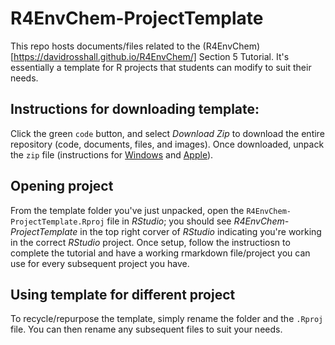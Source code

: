 # R4EnvChem-ProjectTemplate

This repo hosts documents/files related to the (R4EnvChem)[https://davidrosshall.github.io/R4EnvChem/] Section 5 Tutorial. It's essentially a template for R projects that students can modify to suit their needs. 

## Instructions for downloading template: 

Click the green `code` button, and select *Download Zip* to download the entire repository (code, documents, files, and images). Once downloaded, unpack the `zip` file (instructions for [Windows](https://support.microsoft.com/en-us/windows/zip-and-unzip-files-8d28fa72-f2f9-712f-67df-f80cf89fd4e5) and [Apple](https://support.apple.com/en-ca/guide/mac-help/mchlp2528/mac)). 

## Opening project

From the template folder you've just unpacked, open the `R4EnvChem-ProjectTemplate.Rproj` file in *RStudio*; you should see *R4EnvChem-ProjectTemplate* in the top right corver of *RStudio* indicating you're working in the correct *RStudio* project. Once setup, follow the instructiosn to complete the tutorial and have a working rmarkdown file/project you can use for every subsequent project you have. 

## Using template for different project

To recycle/repurpose the template, simply rename the folder and the `.Rproj` file. You can then rename any subsequent files to suit your needs. 


